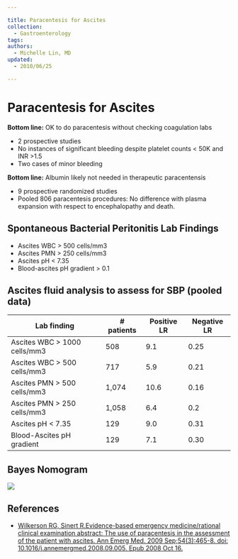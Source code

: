 ```yaml
---

title: Paracentesis for Ascites
collection:
  - Gastroenterology
tags:
authors:
  - Michelle Lin, MD
updated:
  - 2010/06/25

---
```


# Paracentesis for Ascites

**Bottom line:** OK to do paracentesis without checking coagulation labs

-   2 prospective studies
-   No instances of significant bleeding despite platelet counts &lt; 50K and INR &gt;1.5
-   Two cases of minor bleeding

**Bottom line:** Albumin likely not needed in therapeutic paracentensis

-   9 prospective randomized studies
-   Pooled 806 paracentesis procedures: No difference with plasma expansion with respect to encephalopathy and death. 

## Spontaneous Bacterial Peritonitis Lab Findings

-   Ascites WBC &gt; 500 cells/mm3
-   Ascites PMN &gt; 250 cells/mm3
-   Ascites pH &lt; 7.35
-   Blood-ascites pH gradient &gt; 0.1 

## Ascites fluid analysis to assess for SBP (pooled data)

| **Lab finding**                 | **\# patients** | **Positive LR** | **Negative LR** |
|---------------------------------|-----------------|-----------------|-----------------|
| Ascites WBC &gt; 1000 cells/mm3 | 508             | 9.1             | 0.25            |
| Ascites WBC &gt; 500 cells/mm3  | 717             | 5.9             | 0.21            |
| Ascites PMN &gt; 500 cells/mm3  | 1,074           | 10.6            | 0.16            |
| Ascites PMN &gt; 250 cells/mm3  | 1,058           | 6.4             | 0.2             |
| Ascites pH &lt; 7.35            | 129             | 9.0             | 0.31            |
| Blood-Ascites pH gradient       | 129             | 7.1             | 0.30            |

## Bayes Nomogram

![](https://d2p53dh3qxfm0x.cloudfront.net/uploads/img/1jx/5/m/5758d15a-6f20-5a20-98d1-f908054546ff/640.png)

## References

-   [Wilkerson RG, Sinert R.Evidence-based emergency medicine/rational clinical examination abstract: The use of paracentesis in the assessment of the patient with ascites. Ann Emerg Med. 2009 Sep;54(3):465-8. doi: 10.1016/j.annemergmed.2008.09.005. Epub 2008 Oct 16.](http://www.ncbi.nlm.nih.gov/pubmed/?term=18926597)

